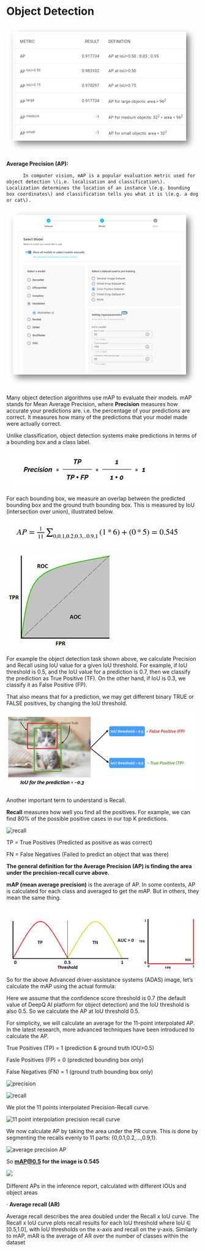 # Object Detection

![Inference report: Object detection](../../.gitbook/assets/image%20%28101%29.png)


**Average Precision \(AP\):**

          In computer vision, mAP is a popular evaluation metric used for object detection \(i.e. localisation and classification\). Localization determines the location of an instance \(e.g. bounding box coordinates\) and classification tells you what it is \(e.g. a dog or cat\).

![Image classification and localization](../../.gitbook/assets/image%20%28191%29.png)

Many object detection algorithms use mAP to evaluate their models. mAP stands for Mean Average Precision, where **Precision** measures how accurate your predictions are. i.e. the percentage of your predictions are correct. It measures how many of the predictions that your model made were actually correct.

Unlike classification, object detection systems make predictions in terms of a bounding box and a class label.

![](../../.gitbook/assets/image%20%28182%29.png)

For each bounding box, we measure an overlap between the predicted bounding box and the ground truth bounding box. This is measured by IoU \(intersection over union\), illustrated below.

![Intersection over Union \(IoU\)](../../.gitbook/assets/image%20%28166%29.png)

![](../../.gitbook/assets/image%20%28186%29.png)

For example the object detection task shown above, we calculate Precision and Recall using IoU value for a given IoU threshold. For example, if IoU threshold is 0.5, and the IoU value for a prediction is 0.7, then we classify the prediction as True Positive \(TF\). On the other hand, if IoU is 0.3, we classify it as False Positive \(FP\).

That also means that for a prediction, we may get different binary TRUE or FALSE positives, by changing the IoU threshold.

![](../../.gitbook/assets/image%20%281%29.png)

Another important term to understand is Recall.

**Recall** measures how well you find all the positives. For example, we can find 80% of the possible positive cases in our top K predictions.

![recall](file:///C:/Users/edzer_wu/AppData/Local/Temp/msohtmlclip1/01/clip_image012.jpg)

TP = True Positives \(Predicted as positive as was correct\)

FN = False Negatives \(Failed to predict an object that was there\)

**The general definition for the Average Precision \(AP\) is finding the area under the precision-recall curve above.**

**mAP \(mean average precision\)** is the average of AP. In some contexts, AP is calculated for each class and averaged to get the mAP. But in others, they mean the same thing.

![](../../.gitbook/assets/image%20%28173%29.png)

So for the above Advanced driver-assistance systems \(ADAS\) image, let’s calculate the mAP using the actual formula:

Here we assume that the confidence score threshold is 0.7 \(the default value of DeepQ AI platform for object detection\) and the IoU threshold is also 0.5. So we calculate the AP at IoU threshold 0.5.

For simplicity, we will calculate an average for the 11-point interpolated AP. In the latest research, more advanced techniques have been introduced to calculate the AP.

True Positives \(TP\) = 1 \(prediction & ground truth IOU&gt;0.5\)

Fasle Positives \(FP\) = 0 \(predicted bounding box only\)

False Negatives \(FN\) = 1 \(ground truth bounding box only\)

![precision](file:///C:/Users/edzer_wu/AppData/Local/Temp/msohtmlclip1/01/clip_image016.jpg)

![recall](file:///C:/Users/edzer_wu/AppData/Local/Temp/msohtmlclip1/01/clip_image018.jpg)

We plot the 11 points interpolated Precision-Recall curve.

![11 point interpolation precision recall curve](file:///C:/Users/edzer_wu/AppData/Local/Temp/msohtmlclip1/01/clip_image020.jpg)

We now calculate AP by taking the area under the PR curve. This is done by segmenting the recalls evenly to 11 parts: {0,0.1,0.2,…,0.9,1}.

![average precision AP](file:///C:/Users/edzer_wu/AppData/Local/Temp/msohtmlclip1/01/clip_image022.jpg)

So **mAP@0.5 for the image is 0.545**

![](file:///C:/Users/edzer_wu/AppData/Local/Temp/msohtmlclip1/01/clip_image024.png)

Different APs in the inference report, calculated with different IOUs and object areas

·       **Average recall \(AR\)**

Average recall describes the area doubled under the Recall x IoU curve. The Recall x IoU curve plots recall results for each IoU threshold where IoU ∈ \[0.5,1.0\], with IoU thresholds on the x-axis and recall on the y-axis. Similarly to mAP, mAR is the average of AR over the number of classes within the dataset

